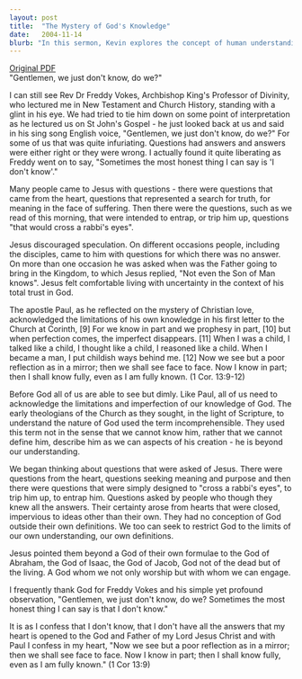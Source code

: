 ```yaml
---
layout: post
title:  "The Mystery of God's Knowledge"
date:   2004-11-14
blurb: "In this sermon, Kevin explores the concept of human understanding of God's knowledge. He emphasizes the importance of acknowledging our limitations and the incomprehensibility of God. Drawing from various biblical passages and personal experiences, Kevin encourages the acceptance of uncertainty and the pursuit of faith, even in the face of unanswered questions."
---
```

[Original PDF](/assets/pdf/proper272004.pdf)    
"Gentlemen, we just don't know, do we?"

I can still see Rev Dr Freddy Vokes, Archbishop King's Professor of Divinity, who lectured me in New Testament and Church History, standing with a glint in his eye. We had tried to tie him down on some point of interpretation as he lectured us on St John's Gospel - he just looked back at us and said in his sing song English voice, "Gentlemen, we just don't know, do we?" For some of us that was quite infuriating. Questions had answers and answers were either right or they were wrong. I actually found it quite liberating as Freddy went on to say, "Sometimes the most honest thing I can say is 'I don't know'."

Many people came to Jesus with questions - there were questions that came from the heart, questions that represented a search for truth, for meaning in the face of suffering. Then there were the questions, such as we read of this morning, that were intended to entrap, or trip him up, questions "that would cross a rabbi's eyes".

Jesus discouraged speculation. On different occasions people, including the disciples, came to him with questions for which there was no answer. On more than one occasion he was asked when was the Father going to bring in the Kingdom, to which Jesus replied, "Not even the Son of Man knows". Jesus felt comfortable living with uncertainty in the context of his total trust in God.

The apostle Paul, as he reflected on the mystery of Christian love, acknowledged the limitations of his own knowledge in his first letter to the Church at Corinth, [9] For we know in part and we prophesy in part, [10] but when perfection comes, the imperfect disappears. [11] When I was a child, I talked like a child, I thought like a child, I reasoned like a child. When I became a man, I put childish ways behind me. [12] Now we see but a poor reflection as in a mirror; then we shall see face to face. Now I know in part; then I shall know fully, even as I am fully known. (1 Cor. 13:9-12)

Before God all of us are able to see but dimly. Like Paul, all of us need to acknowledge the limitations and imperfection of our knowledge of God. The early theologians of the Church as they sought, in the light of Scripture, to understand the nature of God used the term incomprehensible. They used this term not in the sense that we cannot know him, rather that we cannot define him, describe him as we can aspects of his creation - he is beyond our understanding.

We began thinking about questions that were asked of Jesus. There were questions from the heart, questions seeking meaning and purpose and then there were questions that were simply designed to "cross a rabbi's eyes", to trip him up, to entrap him. Questions asked by people who though they knew all the answers. Their certainty arose from hearts that were closed, impervious to ideas other than their own. They had no conception of God outside their own definitions. We too can seek to restrict God to the limits of our own understanding, our own definitions.

Jesus pointed them beyond a God of their own formulae to the God of Abraham, the God of Isaac, the God of Jacob, God not of the dead but of the living. A God whom we not only worship but with whom we can engage.

I frequently thank God for Freddy Vokes and his simple yet profound observation, "Gentlemen, we just don't know, do we? Sometimes the most honest thing I can say is that I don't know."

It is as I confess that I don't know, that I don't have all the answers that my heart is opened to the God and Father of my Lord Jesus Christ and with Paul I confess in my heart, "Now we see but a poor reflection as in a mirror; then we shall see face to face. Now I know in part; then I shall know fully, even as I am fully known." (1 Cor 13:9)
